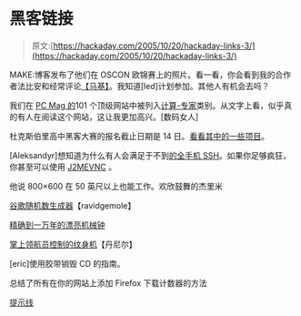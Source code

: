 # 黑客链接

> 原文:[https://hackaday.com/2005/10/20/hackaday-links-3/](https://hackaday.com/2005/10/20/hackaday-links-3/)

MAKE:博客发布了他们在 OSCON 欧锦赛上的照片。看一看，你会看到我的合作者法比安和经常评论[【马基】](http://geektechnique.org/)。我知道[led]计划参加。其他人有机会去吗？

我们在 [PC Mag 的](http://www.pcmag.com/category2/0,1874,7488,00.asp)101 个顶级网站中被列入[计算-专家](http://www.pcmag.com/article2/0,1895,1871498,00.asp)类别。从文字上看，似乎真的有人在阅读这个网站，这让我更加高兴。[数码女人]

杜克斯伯里高中黑客大赛的报名截止日期是 14 日。[看看其中的一些项目](http://duxtech.pbwiki.com/HackEntries)。

[Aleksandyr]想知道为什么有人会满足于不到[的全手机 SSH](http://www.xk72.com/midpssh/)。如果你足够疯狂，你甚至可以使用 [J2MEVNC](http://j2mevnc.sourceforge.net/) 。

他说 800×600 在 50 英尺以上也能工作。欢欣鼓舞的杰里米

[谷歌随机数生成器](http://www.geecs.org/%7Esbisbee/grng.html)【ravidgemole】

[精确到一万年的漂亮机械钟](http://futurefeeder.com/index.php/archives/2005/10/19/10000-year-clock-the-long-now/)

[掌上领航员控制的纹身机](http://tattoo.by/tattoo/palm_tattoo.html)【丹尼尔】

[eric]使用胶带销毁 CD 的指南。

总结了所有在你的网站上添加 Firefox 下载计数器的方法

[提示线](http://www.hackaday.com/tips)